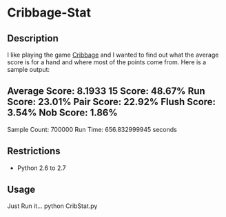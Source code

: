 Cribbage-Stat
=============

Description
-------
I like playing the game <a href="http://en.wikipedia.org/wiki/Cribbage">Cribbage</a> and I wanted to find out what the average score is for a hand and where most of the points come from. Here is a sample output: 
 
Average Score: 8.1933 
15 Score:      48.67% 
Run Score:     23.01% 
Pair Score:    22.92% 
Flush Score:   3.54% 
Nob Score:     1.86% 
--------- 
Sample Count:  700000 
Run Time:      656.832999945 seconds 

Restrictions
-------
 *  Python 2.6 to 2.7

Usage
-------
Just Run it... 
python CribStat.py